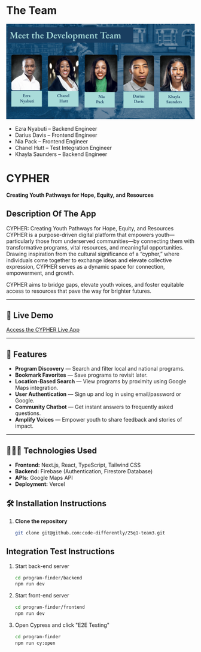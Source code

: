 # The Team
![Team 3](Team%203.png)

- Ezra Nyabuti – Backend Engineer
- Darius Davis – Frontend Engineer
- Nia Pack – Frontend Engineer
- Chanel Hutt – Test Integration Engineer
- Khayla Saunders – Backend Engineer


# CYPHER  
**Creating Youth Pathways for Hope, Equity, and Resources**

## Description Of The App

CYPHER: Creating Youth Pathways for Hope, Equity, and Resources
 CYPHER is a purpose-driven digital platform that empowers youth—particularly those from underserved communities—by connecting them with transformative programs, vital resources, and meaningful opportunities. Drawing inspiration from the cultural significance of a “cypher,” where individuals come together to exchange ideas and elevate collective expression, CYPHER serves as a dynamic space for connection, empowerment, and growth.

CYPHER aims to bridge gaps, elevate youth voices, and foster equitable access to resources that pave the way for brighter futures.


---

## 🚀 Live Demo
[Access the CYPHER Live App](https://your-deployment-link.com)

---

## 🎯 Features
- **Program Discovery** — Search and filter local and national programs.
- **Bookmark Favorites** — Save programs to revisit later.
- **Location-Based Search** — View programs by proximity using Google Maps integration.
- **User Authentication** — Sign up and log in using email/password or Google.
- **Community Chatbot** — Get instant answers to frequently asked questions.
- **Amplify Voices** — Empower youth to share feedback and stories of impact.

---

## 🧑🏽‍💻 Technologies Used
- **Frontend:** Next.js, React, TypeScript, Tailwind CSS
- **Backend:** Firebase (Authentication, Firestore Database)
- **APIs:** Google Maps API
- **Deployment:** Vercel







## 🛠️ Installation Instructions
1. **Clone the repository**
   ```bash
   git clone git@github.com:code-differently/25q1-team3.git

## Integration Test Instructions

1. Start back-end server
   
   ```bash
   cd program-finder/backend
   npm run dev
   ```

2. Start front-end server
   
   ```bash
   cd program-finder/frontend
   npm run dev
   ```

3. Open Cypress and click "E2E Testing"
   
   ```bash
   cd program-finder
   npm run cy:open
   ```


